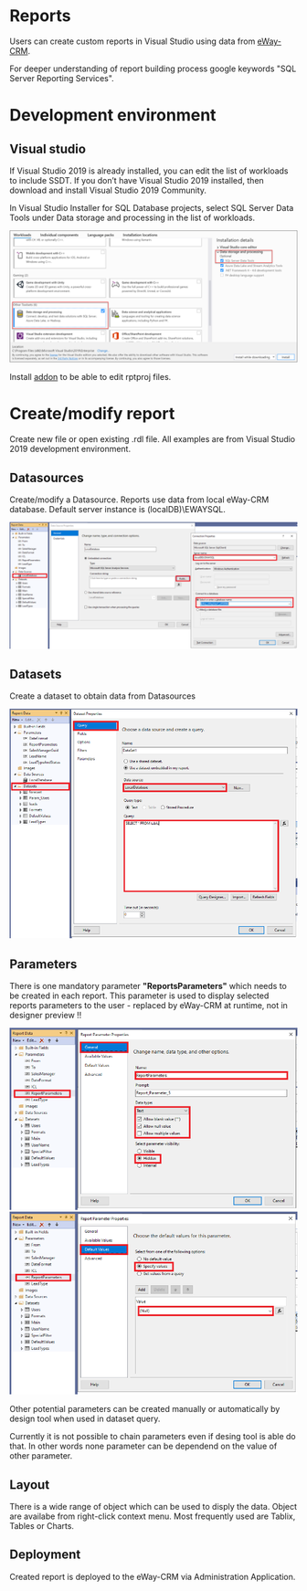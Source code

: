 # Reports
Users can create custom reports in Visual Studio using data from [eWay-CRM](https://www.eway-crm.com).

For deeper understanding of report building process google keywords "SQL Server Reporting Services".

# Development environment
## Visual studio
If Visual Studio 2019 is already installed, you can edit the list of workloads to include SSDT. If you don’t have Visual Studio 2019 installed, then download and install Visual Studio 2019 Community.

In Visual Studio Installer for SQL Database projects, select SQL Server Data Tools under Data storage and processing in the list of workloads.

![visual_studio_installer](Images/visual_studio_installer.png)

Install [addon](https://marketplace.visualstudio.com/items?itemName=ProBITools.MicrosoftReportProjectsforVisualStudio) to be able to edit rptproj files.

# Create/modify report
Create new file or open existing .rdl file. All examples are from Visual Studio 2019 development environment.
## Datasources
Create/modify a Datasource.
Reports use data from local eWay-CRM database. Default server instance is (localDB)\EWAYSQL. 

![datasource](Images/datasource.png)

## Datasets
Create a dataset to obtain data from Datasources

![datasets](Images/datasets.png)

## Parameters
There is one mandatory parameter **"ReportsParameters"** which needs to be created in each report. This parameter is used to display selected reports parameters to the user - replaced by eWay-CRM at runtime, not in designer preview !! 

![parameter_reportparameters_1](Images/parameter_reportparameters_1.png)
![parameter_reportparameters_2](Images/parameter_reportparameters_2.png)

Other potential parameters can be created manually or automatically by design tool when used in dataset query.

Currently it is not possible to chain parameters even if desing tool is able do that. In other words none parameter can be dependend on the value of other parameter.

## Layout
There is a wide range of object which can be used to disply the data. Object are availabe from right-click context menu. Most frequently used are Tablix, Tables or Charts.



## Deployment
Created report is deployed to the eWay-CRM via Administration Application. 





